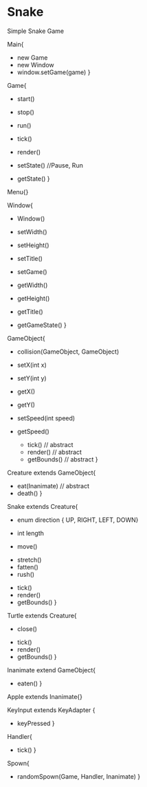 # Snake
Simple Snake Game 

Main{
 + new Game
 + new Window
 + window.setGame(game)
}

Game{
+ start()
+ stop()
+ run()
+ tick()
+ render()

+ setState()	//Pause, Run
+ getState()
}

Menu{}

Window{
+ Window()

+ setWidth()
+ setHeight()
+ setTitle()
+ setGame()

+ getWidth()
+ getHeight()
+ getTitle()
+ getGameState()
}

GameObject{

+ collision(GameObject, GameObject)
+ setX(int x)
+ setY(int y)
+ getX()
+ getY()
+ setSpeed(int speed)
+ getSpeed()

  + tick()       // abstract
  + render()     // abstract
  + getBounds()	 // abstract
}

Creature extends GameObject{

  + eat(Inanimate) // abstract
  + death()
}

Snake extends Creature{
+ enum direction { UP, RIGHT, LEFT, DOWN}
+ int length

+ move()

- stretch()
- fatten()
- rush()

		
+ tick()
+ render()
+ getBounds()
}

Turtle extends Creature{ 

- close()

+ tick()
+ render()
+ getBounds()
}

Inanimate extend GameObject{
- eaten()
}

Apple extends Inanimate{}

KeyInput extends KeyAdapter {
  + keyPressed
}

Handler{
  + tick()
}

Spown{
  + randomSpown(Game, Handler, Inanimate)
}


